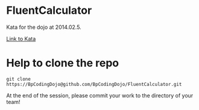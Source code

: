 FluentCalculator
================

Kata for the dojo at 2014.02.5. 

[Link to Kata](http://www.planetgeek.ch/2013/05/14/the-fluent-calculator-kata/)


Help to clone the repo
======================

	git clone https://BpCodingDojo@github.com/BpCodingDojo/FluentCalculator.git

At the end of the session, please commit your work to the directory of your team!